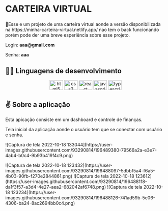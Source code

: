 <h1>CARTEIRA VIRTUAL</<h1>
  
 ###

<p>🏅Esse e um projeto de uma carteira virtual aonde a versão disponibilizada na https://minha-carteira-virtual.netlify.app/ nao tem o back funcionando porém pode der uma breve esperiência sobre esse projeto.</p>
<p>Login: <strong>aaa@gmail.com</strong></p>
<p>Senha: <strong>aaa</strong><//p>


## 🧑‍💻 Linguagens de desenvolvimento

<div align="center">
  <img src="https://cdn.jsdelivr.net/gh/devicons/devicon/icons/html5/html5-original.svg" height="30" width="42" alt="html5 logo"  />
  <img src="https://cdn.jsdelivr.net/gh/devicons/devicon/icons/css3/css3-original.svg" height="30" width="42" alt="css3 logo"  />
  <img src="https://cdn.jsdelivr.net/gh/devicons/devicon/icons/react/react-original.svg" height="30" width="42" alt="react logo"  />
  <img src="https://cdn.jsdelivr.net/gh/devicons/devicon/icons/javascript/javascript-original.svg" height="30" width="42" alt="javascript logo"  />
  <img src="https://cdn.jsdelivr.net/gh/devicons/devicon/icons/typescript/typescript-plain.svg" height="30" width="42" alt="typescript logo"  />
</div>

## ✌️ Sobre a aplicação

<p>Esta apicação consiste em um dashboard e controle de finanças.</p>

<p>Tela inicial da aplicação aonde o usuário tem que se conectar com usuário e senha.</p>
![Captura de tela 2022-10-18 133044](https://user-images.githubusercontent.com/93290814/196489380-79566a2a-e3e7-4ab4-b0c4-9b93b419f4c9.png)

 <p></p>
![Captura de tela 2022-10-18 123432](https://user-images.githubusercontent.com/93290814/196488097-5dbbf5a4-f6a5-4b03-90fb-f270e2844861.png)
![Captura de tela 2022-10-18 123612](https://user-images.githubusercontent.com/93290814/196488118-da1f3f57-a3d4-4e27-aea2-682042af6748.png)
![Captura de tela 2022-10-18 123234](https://user-images.githubusercontent.com/93290814/196488126-741ad59b-5e06-4306-ba24-8ac2694bb0c4.png)


